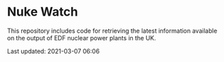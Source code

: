 # Nuke Watch

This repository includes code for retrieving the latest information available on the output of EDF nuclear power plants in the UK.

Last updated: 2021-03-07 06:06